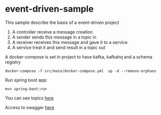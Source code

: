 # event-driven-sample

This sample describe the basis of a event-driven project

1. A controller receive a message creation
2. A sender sends this message in a topic in
3. A receiver receives this message and gave it to a service
4. A service treat it and send result in a topic out

A docker-compose is set in project to have kafka, kafkahq and a schema registry

```
docker-compose -f src/main/docker-compose.yml  up -d --remove-orphans
```

Run spring boot app: 

```
mvn spring-boot:run
``` 

You can see topics [here](http://localhost:11080)

Access to swagger [here](http://localhost:8080/swagger-ui.html)